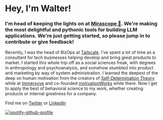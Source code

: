 # Hey, I'm Walter!

### I'm head of keeping the lights on at [Mirascope  🐸](https://github.com/mirascope/mirascope). We're making the most delightful and pythonic tools for building LLM applications. We're just getting started, so please jump in to contribute or give feedback!

Recently, I was the head of BizOps at [Tailscale](https://github.com/tailscale/tailscale/). I've spent a lot of time as a consultant for tech businesses helping develop and bring great products to market. I started this whole trip off as a social sciences freak, with degrees in anthropology and psychoanalysis, and somehow stumbled into product and marketing by way of system administration. 
I learned the deepest of the deep on human motivation from the creators of [Self-Determination Theory](https://selfdeterminationtheory.com) while at [Immersyve](https://immersyve.com) and co-founded [motivationWorks](https://motivationworks.com) while there. Now I get to apply the best of behavioral science to my work, whether creating products or internal greatness for a company.

Find me on <a rel="me" href="https://twitter.com/atomeater">Twitter</a>
or <a rel="me" href="https://linkedin.com/in/walterbudzian">LinkedIn</a>

[![spotify-github-profile](https://spotify-github-profile.vercel.app/api/view?uid=waltercornelius&cover_image=true&theme=default&show_offline=false&background_color=121212&interchange=true)](https://spotify-github-profile.vercel.app/api/view?uid=waltercornelius&redirect=true)


